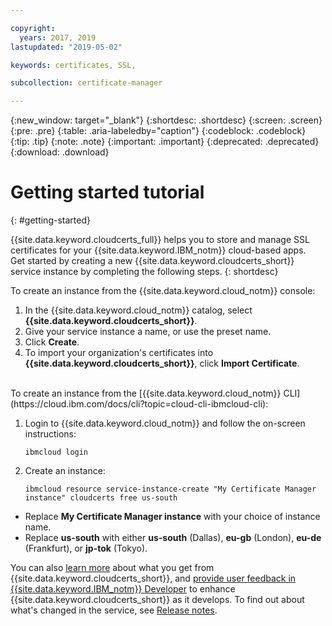 ```yaml
---

copyright:
  years: 2017, 2019
lastupdated: "2019-05-02"

keywords: certificates, SSL,

subcollection: certificate-manager

---
```


{:new_window: target="_blank"}
{:shortdesc: .shortdesc}
{:screen: .screen}
{:pre: .pre}
{:table: .aria-labeledby="caption"}
{:codeblock: .codeblock}
{:tip: .tip}
{:note: .note}
{:important: .important}
{:deprecated: .deprecated}
{:download: .download}

# Getting started tutorial
{: #getting-started}

{{site.data.keyword.cloudcerts_full}} helps you to store and manage SSL certificates for your {{site.data.keyword.IBM_notm}} cloud-based apps.  
Get started by creating a new {{site.data.keyword.cloudcerts_short}} service instance by completing the following steps.
{: shortdesc}

To create an instance from the {{site.data.keyword.cloud_notm}} console:

1.	In the {{site.data.keyword.cloud_notm}} catalog, select **{{site.data.keyword.cloudcerts_short}}**.
2.	Give your service instance a name, or use the preset name.
3.	Click **Create**.
4.	To import your organization's certificates into **{{site.data.keyword.cloudcerts_short}}**, click **Import Certificate**.

<br/>
To create an instance from the [{{site.data.keyword.cloud_notm}} CLI](https://cloud.ibm.com/docs/cli?topic=cloud-cli-ibmcloud-cli):

1. Login to {{site.data.keyword.cloud_notm}} and follow the on-screen instructions:

   ```
   ibmcloud login
   ```

2. Create an instance:

   ```
   ibmcloud resource service-instance-create "My Certificate Manager instance" cloudcerts free us-south
   ```


* Replace **My Certificate Manager instance** with your choice of instance name.
* Replace **us-south** with either **us-south** (Dallas), **eu-gb** (London), **eu-de** (Frankfurt), or **jp-tok** (Tokyo).

You can also [learn more](/docs/services/certificate-manager?topic=certificate-manager-about-certificate-manager#about-certificate-manager) about what you get from {{site.data.keyword.cloudcerts_short}}, and [provide user feedback in {{site.data.keyword.IBM_notm}} Developer](/docs/services/certificate-manager?topic=certificate-manager-troubleshooting#getting-help-and-support) to enhance {{site.data.keyword.cloudcerts_short}} as it develops. To find out about what's changed in the service, see [Release notes](/docs/services/certificate-manager?topic=certificate-manager-release-notes#release-notes).
